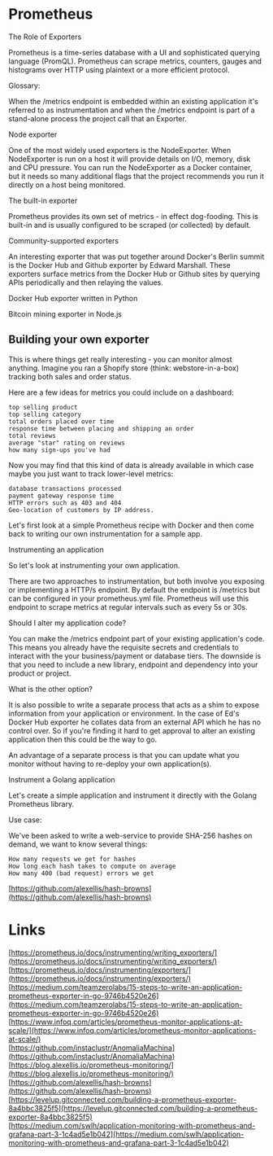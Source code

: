 



# Prometheus  


     

The Role of Exporters

Prometheus is a time-series database with a UI and sophisticated querying language (PromQL). Prometheus can scrape metrics, counters, gauges and histograms over HTTP using plaintext or a more efficient protocol.

Glossary:

When the /metrics endpoint is embedded within an existing application it's referred to as instrumentation and when the /metrics endpoint is part of a stand-alone process the project call that an Exporter.


Node exporter

One of the most widely used exporters is the NodeExporter. When NodeExporter is run on a host it will provide details on I/O, memory, disk and CPU pressure. You can run the NodeExporter as a Docker container, but it needs so many additional flags that the project recommends you run it directly on a host being monitored.

The built-in exporter

Prometheus provides its own set of metrics - in effect dog-fooding. This is built-in and is usually configured to be scraped (or collected) by default.

Community-supported exporters

An interesting exporter that was put together around Docker's Berlin summit is the Docker Hub and Github exporter by Edward Marshall. These exporters surface metrics from the Docker Hub or Github sites by querying APIs periodically and then relaying the values.


Docker Hub exporter written in Python

Bitcoin mining exporter in Node.js

## Building your own exporter

This is where things get really interesting - you can monitor almost anything. Imagine you ran a Shopify store (think: webstore-in-a-box) tracking both sales and order status.

Here are a few ideas for metrics you could include on a dashboard:

    top selling product
    top selling category
    total orders placed over time
    response time between placing and shipping an order
    total reviews
    average "star" rating on reviews
    how many sign-ups you've had

Now you may find that this kind of data is already available in which case maybe you just want to track lower-level metrics:

    database transactions processed
    payment gateway response time
    HTTP errors such as 403 and 404
    Geo-location of customers by IP address.

Let's first look at a simple Prometheus recipe with Docker and then come back to writing our own instrumentation for a sample app.


Instrumenting an application

So let's look at instrumenting your own application.

There are two approaches to instrumentation, but both involve you exposing or implementing a HTTP/s endpoint. By default the endpoint is /metrics but can be configured in your prometheus.yml file. Prometheus will use this endpoint to scrape metrics at regular intervals such as every 5s or 30s.

Should I alter my application code?

You can make the /metrics endpoint part of your existing application's code. This means you already have the requisite secrets and credentials to interact with the your business/payment or database tiers. The downside is that you need to include a new library, endpoint and dependency into your product or project.

What is the other option?

It is also possible to write a separate process that acts as a shim to expose information from your application or environment. In the case of Ed's Docker Hub exporter he collates data from an external API which he has no control over. So if you're finding it hard to get approval to alter an existing application then this could be the way to go.

An advantage of a separate process is that you can update what you monitor without having to re-deploy your own application(s).







Instrument a Golang application

Let's create a simple application and instrument it directly with the Golang Prometheus library.

Use case:

We've been asked to write a web-service to provide SHA-256 hashes on demand, we want to know several things:

    How many requests we get for hashes
    How long each hash takes to compute on average
    How many 400 (bad request) errors we get


[https://github.com/alexellis/hash-browns](https://github.com/alexellis/hash-browns)  







# Links  


[https://prometheus.io/docs/instrumenting/writing_exporters/](https://prometheus.io/docs/instrumenting/writing_exporters/)  
[https://prometheus.io/docs/instrumenting/exporters/](https://prometheus.io/docs/instrumenting/exporters/)  
[https://medium.com/teamzerolabs/15-steps-to-write-an-application-prometheus-exporter-in-go-9746b4520e26](https://medium.com/teamzerolabs/15-steps-to-write-an-application-prometheus-exporter-in-go-9746b4520e26)  
[https://www.infoq.com/articles/prometheus-monitor-applications-at-scale/](https://www.infoq.com/articles/prometheus-monitor-applications-at-scale/)  
[https://github.com/instaclustr/AnomaliaMachina](https://github.com/instaclustr/AnomaliaMachina)  
[https://blog.alexellis.io/prometheus-monitoring/](https://blog.alexellis.io/prometheus-monitoring/)  
[https://github.com/alexellis/hash-browns](https://github.com/alexellis/hash-browns)  
[https://levelup.gitconnected.com/building-a-prometheus-exporter-8a4bbc3825f5](https://levelup.gitconnected.com/building-a-prometheus-exporter-8a4bbc3825f5)  
[https://medium.com/swlh/application-monitoring-with-prometheus-and-grafana-part-3-1c4ad5e1b042](https://medium.com/swlh/application-monitoring-with-prometheus-and-grafana-part-3-1c4ad5e1b042)  

